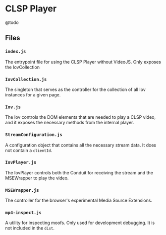 # CLSP Player

@todo


## Files

### `index.js`

The entrypoint file for using the CLSP Player without VideoJS.  Only exposes the IovCollection

### `IovCollection.js`

The singleton that serves as the controller for the collection of all Iov instances for a given page.

### `Iov.js`

The Iov controls the DOM elements that are needed to play a CLSP video, and it exposes the necessary methods from the internal player.

### `StreamConfiguration.js`

A configuration object that contains all the necessary stream data.  It does not contain a `clientId`.

### `IovPlayer.js`

The IovPlayer controls both the Conduit for receiving the stream and the MSEWrapper to play the video.

### `MSEWrapper.js`

The controller for the browser's experimental Media Source Extensions.

### `mp4-inspect.js`

A utility for inspecting moofs.  Only used for development debugging.  It is not included in the `dist`.
